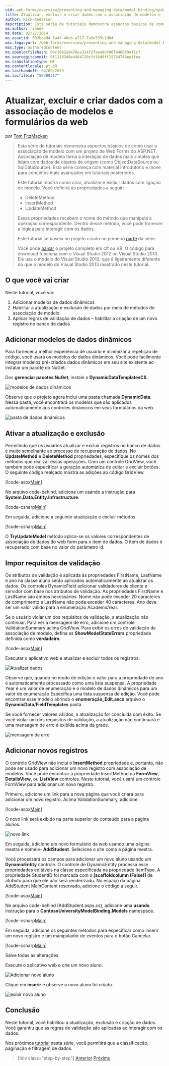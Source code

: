 ```yaml
---
uid: web-forms/overview/presenting-and-managing-data/model-binding/updating-deleting-and-creating-data
title: Atualizar, excluir e criar dados com a associação de modelos e formulários da web | Microsoft Docs
author: Rick-Anderson
description: Esta série de tutoriais demonstra aspectos básicos de como usar a associação de modelo com um projeto de Web Forms do ASP.NET. Associação de modelo torna a interação de dados mais simples-...
ms.author: riande
ms.date: 02/27/2014
ms.assetid: 602baa94-5a4f-46eb-a717-7a9e539c1db4
msc.legacyurl: /web-forms/overview/presenting-and-managing-data/model-binding/updating-deleting-and-creating-data
msc.type: authoredcontent
ms.openlocfilehash: 0ac1982a9476ea324f2faea0bf06f9406f9af1cf
ms.sourcegitcommit: 0f1119340e4464720cfd16d0ff15764746ea1fea
ms.translationtype: MT
ms.contentlocale: pt-BR
ms.lasthandoff: 04/09/2019
ms.locfileid: "59389317"
---
```

# <a name="updating-deleting-and-creating-data-with-model-binding-and-web-forms"></a>Atualizar, excluir e criar dados com a associação de modelos e formulários da web

por [Tom FitzMacken](https://github.com/tfitzmac)

> Esta série de tutoriais demonstra aspectos básicos de como usar a associação de modelo com um projeto de Web Forms do ASP.NET. Associação de modelo torna a interação de dados mais simples que lidam com dados de objetos de origem (como ObjectDataSource ou SqlDataSource). Esta série começa com material introdutório e move para conceitos mais avançados em tutoriais posteriores.
> 
> Este tutorial mostra como criar, atualizar e excluir dados com ligação de modelo. Você definirá as propriedades a seguir:
> 
> - DeleteMethod
> - InsertMethod
> - UpdateMethod
> 
> Essas propriedades recebem o nome do método que manipula a operação correspondente. Dentro desse método, você pode fornecer a lógica para interagir com os dados.
> 
> Este tutorial se baseia no projeto criado no primeiro [parte](retrieving-data.md) da série.
> 
> Você pode [baixar](https://go.microsoft.com/fwlink/?LinkId=286116) o projeto completo em c# ou VB. O código para download funciona com o Visual Studio 2012 ou Visual Studio 2013. Ele usa o modelo do Visual Studio 2012, que é ligeiramente diferente do que o modelo do Visual Studio 2013 mostrado neste tutorial.


## <a name="what-youll-build"></a>O que você vai criar

Neste tutorial, você vai:

1. Adicionar modelos de dados dinâmicos
2. Habilitar a atualização e exclusão de dados por meio de métodos de associação de modelo
3. Aplicar regras de validação de dados – habilitar a criação de um novo registro no banco de dados

## <a name="add-dynamic-data-templates"></a>Adicionar modelos de dados dinâmicos

Para fornecer a melhor experiência de usuário e minimizar a repetição de código, você usará os modelos de dados dinâmicos. Você pode facilmente integrar modelos pré-criados dados dinâmicos em seu site existente ao instalar um pacote do NuGet.

Dos **gerenciar pacotes NuGet**, instale o **DynamicDataTemplatesCS**.

![modelos de dados dinâmicos](updating-deleting-and-creating-data/_static/image1.png)

Observe que o projeto agora inclui uma pasta chamada **DynamicData**. Nessa pasta, você encontrará os modelos que são aplicados automaticamente aos controles dinâmicos em seus formulários da web.

![pasta de dados dinâmicos](updating-deleting-and-creating-data/_static/image2.png)

## <a name="enable-updating-and-deleting"></a>Ativar a atualização e exclusão

Permitindo que os usuários atualizar e excluir registros no banco de dados é muito semelhante ao processo de recuperação de dados. No **UpdateMethod** e **DeleteMethod** propriedades, especifique os nomes dos métodos que realizar essas operações. Com um controle GridView, você também pode especificar a geração automática de editar e excluir botões. O seguinte código realçado mostra as adições ao código GridView.

[!code-aspx[Main](updating-deleting-and-creating-data/samples/sample1.aspx?highlight=4-5)]

No arquivo code-behind, adicione um usando a instrução para **System.Data.Entity.Infrastructure**.

[!code-csharp[Main](updating-deleting-and-creating-data/samples/sample2.cs)]

Em seguida, adicione a seguinte atualização e excluir métodos.

[!code-csharp[Main](updating-deleting-and-creating-data/samples/sample3.cs)]

O **TryUpdateModel** método aplica-se os valores correspondentes de associação de dados do web form para o item de dados. O item de dados é recuperado com base no valor do parâmetro id.

## <a name="enforce-validation-requirements"></a>Impor requisitos de validação

Os atributos de validação é aplicada às propriedades FirstName, LastName e ano na classe aluno serão aplicados automaticamente ao atualizar os dados. Os controles DynamicField adicionar validadores de cliente e servidor com base nos atributos de validação. As propriedades FirstName e LastName são ambos necessários. Nome não pode exceder 20 caracteres de comprimento e LastName não pode exceder 40 caracteres. Ano deve ser um valor válido para a enumeração AcademicYear.

Se o usuário violar um dos requisitos de validação, a atualização não continuar. Para ver a mensagem de erro, adicione um controle ValidationSummary acima GridView. Para exibir os erros de validação de associação de modelo, defina as **ShowModelStateErrors** propriedade definida como **verdadeiro**. 

[!code-aspx[Main](updating-deleting-and-creating-data/samples/sample4.aspx)]

Executar o aplicativo web e atualizar e excluir todos os registros.

![Atualizar dados](updating-deleting-and-creating-data/_static/image3.png)

Observe que, quando no modo de edição o valor para a propriedade de ano é automaticamente processado como uma lista suspensa. A propriedade Year é um valor de enumeração e o modelo de dados dinâmicos para um valor de enumeração Especifica uma lista suspensa de edição. Você pode encontrar esse modelo abrindo o **enumeração\_Edit.ascx** arquivo o **DynamicData**/**FieldTemplates** pasta.

Se você fornecer valores válidos, a atualização for concluída com êxito. Se você violar um dos requisitos de validação, a atualização não continuará e uma mensagem de erro é exibida acima da grade.

![mensagem de erro](updating-deleting-and-creating-data/_static/image4.png)

## <a name="add-new-records"></a>Adicionar novos registros

O controle GridView não inclui o **InsertMethod** propriedade e, portanto, não pode ser usado para adicionar um novo registro com associação de modelos. Você pode encontrar a propriedade InsertMethod na **FormView**, **DetailsView**, ou **ListView** controles. Neste tutorial, você usará um controle FormView para adicionar um novo registro.

Primeiro, adicione um link para a nova página que você criará para adicionar um novo registro. Acima ValidationSummary, adicione:

[!code-aspx[Main](updating-deleting-and-creating-data/samples/sample5.aspx)]

O novo link será exibido na parte superior do conteúdo para a página alunos.

![novo link](updating-deleting-and-creating-data/_static/image5.png)

Em seguida, adicione um novo formulário da web usando uma página mestra e nomeie- **AddStudent**. Selecione o site como a página mestra.

Você processará os campos para adicionar um novo aluno usando um **DynamicEntity** controle. O controle de DynamicEntity processa esse propriedades editáveis na classe especificada na propriedade ItemType. A propriedade StudentID foi marcada com o **[scaffoldcolumn (False)]** de atributo para que ele não será renderizado. No espaço da página AddStudent MainContent reservado, adicione o código a seguir.

[!code-aspx[Main](updating-deleting-and-creating-data/samples/sample6.aspx)]

No arquivo code-behind (AddStudent.aspx.cs), adicione uma **usando** instrução para o **ContosoUniversityModelBinding.Models** namespace.

[!code-csharp[Main](updating-deleting-and-creating-data/samples/sample7.cs)]

Em seguida, adicione os seguintes métodos para especificar como inserir um novo registro e um manipulador de eventos para o botão Cancelar.

[!code-csharp[Main](updating-deleting-and-creating-data/samples/sample8.cs)]

Salve todas as alterações.

Execute o aplicativo web e crie um novo aluno.

![Adicionar novo aluno](updating-deleting-and-creating-data/_static/image6.png)

Clique em **inserir** e observe o novo aluno foi criado.

![exibir novo aluno](updating-deleting-and-creating-data/_static/image7.png)

## <a name="conclusion"></a>Conclusão

Neste tutorial, você habilitou a atualização, exclusão e criação de dados. Você garantiu que as regras de validação são aplicadas ao interagir com os dados.

Nos próximos [tutorial](sorting-paging-and-filtering-data.md) nesta série, você permitirá que a classificação, paginação e filtragem de dados.

> [!div class="step-by-step"]
> [Anterior](retrieving-data.md)
> [Próximo](sorting-paging-and-filtering-data.md)
